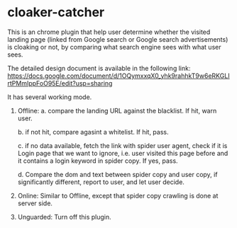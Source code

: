 # cloaker-catcher
This is an chrome plugin that help user determine whether the visited landing page
(linked from Google search or Google search advertisements) is cloaking or not,
by comparing what search engine sees with what user sees.

The detailed design document is available in the following link:
https://docs.google.com/document/d/1OQymxxqX0_yhk9rahhkT9w6eRKGLIrtPMmIppFoO95E/edit?usp=sharing

It has several working mode.

1. Offline:
	a. compare the landing URL against the blacklist. If hit, warn user.
	
	b. if not hit, compare agasint a whitelist. If hit, pass.
	
	c. if no data available, fetch the link with spider user agent, check if it is Login page that we want to ignore,
	i.e. user visited this page before and it contains a login keyword in spider copy. If yes, pass.
	
	d. Compare the dom and text between spider copy and user copy, if significantly different,
	report to user, and let user decide.

2. Online:
	Similar to Offline, except that spider copy crawling is done at server side.

3. Unguarded:
	Turn off this plugin.
